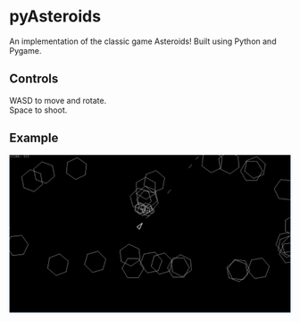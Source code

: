 # pyAsteroids
An implementation of the classic game Asteroids! Built using Python and Pygame.

## Controls
WASD to move and rotate.  
Space to shoot.  

## Example
![Asteroids](https://github.com/JohnBee/pyAsteroids/blob/master/example/img.bmp)